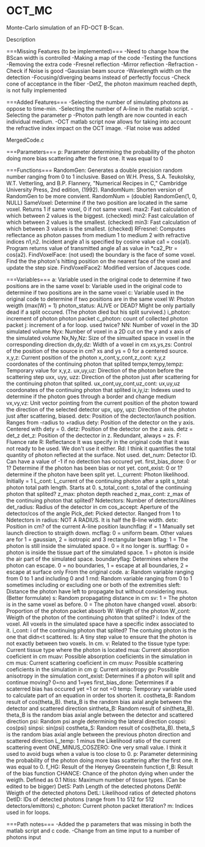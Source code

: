# OCT_MC
Monte-Carlo simulation of an FD-OCT B-Scan.

Description

===Missing Features (to be implemented)===
-Need to change how the BScan width is controlled
-Making a map of the code
-Testing the functions
-Removing the extra code
-Fresnel reflection
-Mirror reflection
-Refraction
-Check if Noise is good
-Gaussian beam source
-Wavelength width on the detection
-Focusing/diverging beams instead of perfectly foccus
-Check cone of acceptance in the fiber
-DetZ, the photon maximum reached depth, is not fully implemented

===Added Features===
-Selecting the number of simulating photons as oppose to time-min.
-Selecting the number of A-line in the matlab script.
-Selecting the parameter p
-Photon path length are now counted in each individual medium.
-OCT matlab script now allows for taking into account the refractive index impact on the OCT image.
-Flat noise was added

MergedCode.c

===Parameters===
p: Parameter determining the probability of the photon doing more bias scattering after the first one. It was equal to 0


===Functions===
RandomGen: Generates a double precision random number ranging from 0 to 1 inclusive. Based on W.H. Press, S.A. Teukolsky, W.T. Vetterling, and B.P. Flannery, "Numerical Recipes in C," Cambridge University Press, 2nd edition, (1992).
RandomNum: Shorten version of RandomGen to be more convient. RandomNum = (double) RandomGen(1, 0, NULL)
SameVoxel: Determine if the two position are located in the same voxel. Returns 1 if same voxel, 0 if not same voxel.
max2: Fast calculation of which between 2 values is the biggest. (checked)
min2: Fast calculation of which between 2 values is the smallest. (checked)
min3: Fast calculation of which between 3 values is the smallest. (checked)
RFresnel: Computes reflectance as photon passes from medium 1 to medium 2 with refractive indices n1,n2. Incident angle a1 is specified by cosine value ca1 = cos(a1). Program returns value of transmitted angle a1 as value in *ca2_Ptr = cos(a2).
FindVoxelFace: (not used) the boundary is the face of some voxel. Find the the photon's hitting position on the nearest face of the voxel and update the step size.
FindVoxelFace2: Modified version of Jacques code. 

===Variables===
a: Variable used in the original code to determine if two positions are in the same voxel
b: Variable used in the original code to determine if two positions are in the same voxel
c: Variable used in the original code to determine if two positions are in the same voxel
W: Photon weigth (max(W) = 1)
photon_status: ALIVE or DEAD? Might be only partially dead if a split occured. (The photon died but his split survived.)
i_photon: increment of photon photon packet
c_photon: count of collected photon packet
j: increment of a for loop. used twice?
NN: Number of voxel in the 3D simulated volume
Nyx: Number of voxel in a 2D cut on the y and x axis of the simulated volume
Nx,Ny,Nz: Size of the simualted space in voxel in the corresponding direction
dx,dy,dz: Width of a voxel in cm
xs,ys,zs: Control of the position of the source in cm? xs and ys = 0 for a centered source.
x,y,z: Current position of the photon
x_cont,y_cont,z_cont: x,y,z coordonates of the continuing photon that splited
tempx,tempy,tempz: Temporary value for x,y,z.
ux,uy,uz: Direction of the photon before the scattering step
uxx, uyy, uzz: Direction of the photon just after scattering for the continuing photon that splited.
ux_cont,uy_cont,uz_cont: ux,uy,uz coordonates of the continuing photon that splited
ix,iy,iz: Indexes used to determine if the photon goes through a border and change medium
vx,vy,vz: Unit vector pointing from the current position of the photon toward the direction of the selected detector
upx, upy, upz: Direction of the photon just after scattering, biased.
detx: Position of the dectector/launch position. Ranges from -radius to +radius
dety: Position of the detector on the y axis. Centered with dety = 0.
detz: Position of the detector on the z axis. detz = det_z
det_z: Position of the dectector in z. Redundant, always = zs.
F: Fluence rate
R: Reflectance It was specify in the original code that it was not ready to be used. We don't use it either.
Rd: I think it quantifies the total quantity of photon reflected at the surface. Not used.
det_num: Detector ID. Can have a value of -1 if no detection has occured yet.
first_bias_done: 0 or 1? Determine if the photon has been bias or not yet.
cont_exist: 0 or 1? determine if the photon have been split yet.
L_current: Photon likelihood. Initially = 1
L_cont: L_current of the continuing photon after a split
s_total: photon total path length. Starts at 0.
s_total_cont: s_total of the continuing photon that splited?
z_max: photon depth reached
z_max_cont: z_max of the continuing photon that splited?
Ndetectors: Number of detectors/Alines
det_radius: Radius of the detector in cm
cos_accept: Aperture of the detector/cos of the angle
Pick_det: Picked detector. Ranged from 1 to Ndetectors in 
radius: NOT A RADIUS. It is half the B-line width.
detx: Position in cm? of the current A-line position
launchflag: if = 1 Manually set launch direction to straigth down.
mcflag: 0 = uniform beam. Other values are for 1 = gaussian, 2 = isotropic and 3 rectangular beam
bflag: 1 = The photon is still inside the simulated space. 0 = it no longer is.
surfflag: 0 = photon is inside the tissue part of the simulated space. 1 = photon is inside the air part of the simulated space.
boundaryflag: Determines where the photon can escape. 0 = no boundaries, 1 = escape at all boundaries, 2 = escape at surface only From the original code.
a: Random variable ranging from 0 to 1 and including 0 and 1
rnd: Random variable ranging from 0 to 1 sometimes including or excluding one or both of the extremities
sleft: Distance the photon have left to propagate but without considering mus. (Better formulate)
s: Random propagating distance in cm
sv: 1 = The photon is in the same voxel as before. 0 = The photon have changed voxel.
absorb: Proportion of the photon packet absorb
W: Weigth of the photon
W_cont: Weigth of the photon of the continuing photon that splited?
i: Index of the voxel. All voxels in the simulated space have a specific index associated to it.
i_cont: i of the continuing photon that splited? The contuing photon is the one that didn<t scattered.
ls: A tiny step value to ensure that the photon is not exactly between two voxels. In cm.
v: Related to the tissue type
type: Current tissue type where the photon is located
mua: Current absorption coeficient in cm
muav: Possible absorption coeficients in the simulation in cm
mus: Current scattering coeficient in cm
musv: Possible scattering coeficients in the simulation in cm
g: Current anisotropy
gv: Possible anisotropy in the simulation
cont_exist: Determines if a photon will split and continue moving? 0=no and 1=yes
first_bias_done: Determines if a scaterred bias has occured yet =1 or not =0
temp: Temporary variable used to calculate part of an equation in order tos shorten it.
costheta_B: Random result of cos(theta_B). theta_B is the random bias axial angle between the detector and scattered direction
sintheta_B: Random result of sin(theta_B). theta_B is the random bias axial angle between the detector and scattered direction
psi: Random psi angle determining the lateral direction
cospsi: cos(psi)
sinpsi: sin(psi)
costheta_S: Random result of cos(theta_B). theta_S is the random bias axial angle between the previous photon direction and scattered direction
L_temp: 1 minus the Likelihood ratio of the current scattering event
ONE_MINUS_COSZERO: One very small value. I think it used to avoid bugs when a value is too close to 0.
p: Parameter determining the probability of the photon doing more bias scattering after the first one. It was equal to 0.
f_HG: Result of the Henyey Greenstein function
f_B: Result of the bias function
CHANCE: Chance of the photon dying when under the weigth. Defined as 0.1
Ntiss: Maximum number of tissue types. (Can be edited to be bigger)
DetS: Path Length of the detected photons
DetW: Weigth of the detected photons
DetL: Likelihood ratios of detected photons
DetID: IDs of detected photons (range from 1 to 512 for 512 detectors/emittors)
c_photon: Current photon packet itteration?
m: Indices used in for loops.

===Path notes===
-Added the p parameters that was missing in both the matlab script and c code.
-Change from an time input to a number of photons input

